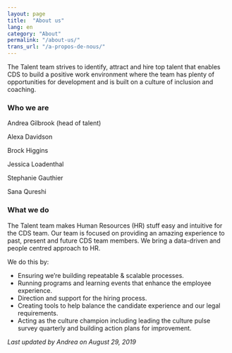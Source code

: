 ```yaml
---
layout: page
title:  "About us"
lang: en
category: "About"
permalink: "/about-us/"
trans_url: "/a-propos-de-nous/"
---
```

The Talent team strives to identify, attract and hire top talent that enables CDS to build a positive work environment where the team has plenty of opportunities for development and is built on a culture of inclusion and coaching.

### Who we are

Andrea Gilbrook (head of talent)

Alexa Davidson  

Brock Higgins 

Jessica Loadenthal 

Stephanie Gauthier 

Sana Qureshi


### What we do

The Talent team makes Human Resources (HR) stuff easy and intuitive for the CDS team. Our team is focused on providing an amazing experience to past, present and future CDS team members. We bring a data-driven and people centred approach to HR. 

We do this by:

- Ensuring we’re building repeatable & scalable processes.
- Running programs and learning events that enhance the employee experience.
- Direction and support for the hiring process.
- Creating tools to help balance the candidate experience and our legal requirements.
- Acting as the culture champion including leading the culture pulse survey quarterly and building action plans for improvement.


 *Last updated by Andrea on August 29, 2019*
